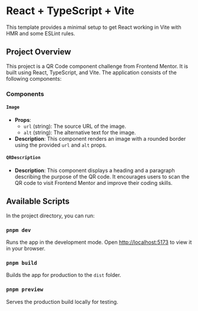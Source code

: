 # React + TypeScript + Vite

This template provides a minimal setup to get React working in Vite with HMR and some ESLint rules.

## Project Overview

This project is a QR Code component challenge from Frontend Mentor. It is built using React, TypeScript, and Vite. The application consists of the following components:

### Components

#### `Image`
- **Props**:
  - `url` (string): The source URL of the image.
  - `alt` (string): The alternative text for the image.
- **Description**: This component renders an image with a rounded border using the provided `url` and `alt` props.

#### `QRDescription`
- **Description**: This component displays a heading and a paragraph describing the purpose of the QR code. It encourages users to scan the QR code to visit Frontend Mentor and improve their coding skills.

## Available Scripts

In the project directory, you can run:

### `pnpm dev`
Runs the app in the development mode. Open [http://localhost:5173](http://localhost:5173) to view it in your browser.

### `pnpm build`
Builds the app for production to the `dist` folder.

### `pnpm preview`
Serves the production build locally for testing.
